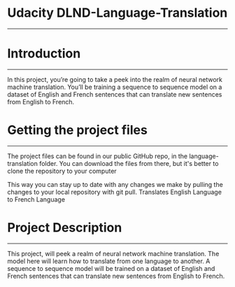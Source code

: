 # Udacity DLND-Language-Translation
---
# Introduction
---
In this project, you’re going to take a peek into the realm of neural network machine translation. You’ll be training a sequence to sequence model on a dataset of English and French sentences that can translate new sentences from English to French.

# Getting the project files
---
The project files can be found in our public GitHub repo, in the language-translation folder. You can download the files from there, but it's better to clone the repository to your computer

This way you can stay up to date with any changes we make by pulling the changes to your local repository with git pull.
Translates English Language to French Language

# Project Description
---
This project, will peek a realm of neural network machine translation. The model here will
learn how to translate from one language to another.
A sequence to sequence model will be trained on a dataset of English and French sentences
that can translate new sentences from English to French.
